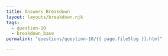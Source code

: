 ```yaml
---
title: Answers Breakdown
layout: layouts/breakdown.njk
tags:
  - question-10
  - breakdown_base
permalink: "questions/question-10/{{ page.fileSlug }}.html"

---
```



